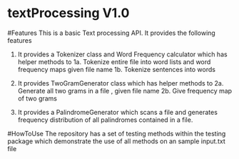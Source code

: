 # textProcessing V1.0

#Features
This is a basic Text processing API. It provides the following features

1. It provides a Tokenizer class and Word Frequency calculator which has helper methods to
   1a. Tokenize entire file into word lists and word frequency maps given file name
   1b. Tokenize sentences into words

2. It provides TwoGramGenerator class which has helper methods to
  2a. Generate all two grams in a file , given file name
  2b. Give frequency map of two grams
  
3. It provides a PalindromeGenerator which scans a file and generates frequency distribution of all palindromes contained in a
   file. 

#HowToUse
The repository has a set of testing methods within the testing package which demonstrate the use of all methods on an sample
input.txt file
